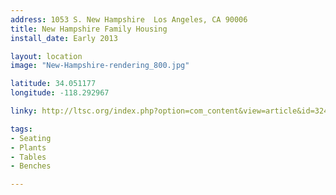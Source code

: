 ```yaml
---
address: 1053 S. New Hampshire  Los Angeles, CA 90006
title: New Hampshire Family Housing
install_date: Early 2013

layout: location
image: "New-Hampshire-rendering_800.jpg"

latitude: 34.051177
longitude: -118.292967

linky: http://ltsc.org/index.php?option=com_content&view=article&id=324

tags:	
- Seating
- Plants
- Tables
- Benches

---
```


